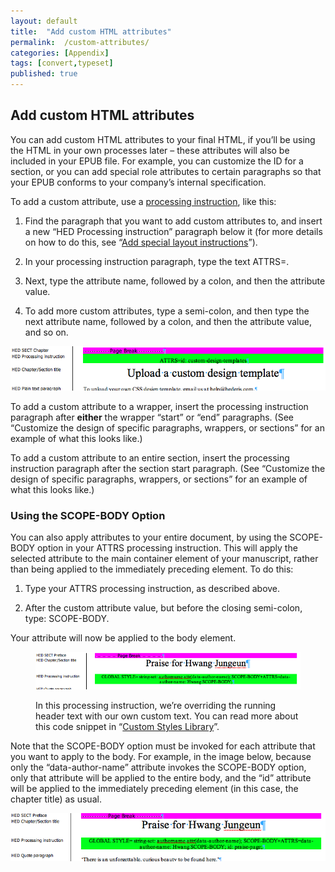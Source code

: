 ```yaml
---
layout: default
title:  "Add custom HTML attributes"
permalink:  /custom-attributes/
categories: [Appendix]
tags: [convert,typeset]
published: true
---
```


<section data-type="appendix" class="hsecappendix" data-hederis-type="hsecappendix" id="custom-attributes" data-pi-attrs="id: custom-attributes; data-tags: convert,typeset;" role="doc-appendix" data-tags="convert,typeset" data-author-name=" " data-book-title=" " title="Add custom HTML attributes"><h1 data-hederis-type="hblkchaptitle" class="hblkchaptitle" id="pza7WRIu9">Add custom HTML attributes</h1><p class="hblkp" data-hederis-type="hblkp" id="pUp4Se9ll">You can add custom HTML attributes to your final HTML, if you&#8217;ll be using the HTML in your own processes later &#8211; these attributes will also be included in your EPUB file. For example, you can customize the ID for a section, or you can add special role attributes to certain paragraphs so that your EPUB conforms to your company&#8217;s internal specification.</p><p class="hblkp" data-hederis-type="hblkp" id="pHDSTokj9">To add a custom attribute, use a <a href="{% post_url 2020-08-18-37-Addspeciallayoutinstructions %}" data-hederis-type="hspana" id="p1QLfRuey"><span class="Hyperlink" data-hederis-type="hspnspan" id="pYRKZoCyV">processing instruction</span></a>, like this:</p><ol class="hwprnumlist" data-hederis-type="hwprnumlist" id="pWL9yrq3x"><li class="hblkoli" data-hederis-type="hblkoli" id="liYEyU6m8x"><p class="hblkoli" data-hederis-type="hblklip" id="p4KWvI1Vc">Find the paragraph that you want to add custom attributes to, and insert a new &#8220;HED Processing instruction&#8221; paragraph below it (for more details on how to do this, see &#8220;<a href="{% post_url 2020-08-18-37-Addspeciallayoutinstructions %}" data-hederis-type="hspana" id="p6n8hCf0s"><span class="Hyperlink" data-hederis-type="hspnspan" id="pEPZnR5Gr">Add special layout instructions</span></a>&#8221;).</p></li><li class="hblkoli" data-hederis-type="hblkoli" id="lilDRuNlgH"><p class="hblkoli" data-hederis-type="hblklip" id="paA4bxpIs">In your processing instruction paragraph, type the text ATTRS=.</p></li><li class="hblkoli" data-hederis-type="hblkoli" id="li1D5GLAob"><p class="hblkoli" data-hederis-type="hblklip" id="poM6r3MId">Next, type the attribute name, followed by a colon, and then the attribute value.</p></li><li class="hblkoli" data-hederis-type="hblkoli" id="liF49PvcJH"><p class="hblkoli" data-hederis-type="hblklip" id="pL9ZLIGv7">To add more custom attributes, type a semi-colon, and then type the next attribute name, followed by a colon, and then the attribute value, and so on.</p></li></ol><img data-hederis-type="hblkimg" class="hblkimg" id="pvu4zurRK" src="/images/customattrs.png" data-img-src="customattrs.png"/><p class="hblkp" data-hederis-type="hblkp" id="pUAUl6YT6">To add a custom attribute to a wrapper, insert the processing instruction paragraph after <strong class="hspanstrong" data-hederis-type="hspanstrong" id="p6LDqRiTB">either</strong> the wrapper &#8220;start&#8221; or &#8220;end&#8221; paragraphs. (See &#8220;Customize the design of specific paragraphs, wrappers, or sections&#8221; for an example of what this looks like.)</p><p class="hblkp" data-hederis-type="hblkp" id="pTSgKfJRH">To add a custom attribute to an entire section, insert the processing instruction paragraph after the section start paragraph. (See &#8220;Customize the design of specific paragraphs, wrappers, or sections&#8221; for an example of what this looks like.)</p><section class="hwprsubsection" data-hederis-type="hwprsubsection" id="pDMDvX2sP" data-type="subsection" title="Using the SCOPE-BODY Option"><h1 data-hederis-type="hblktitle" class="hblktitle" id="pkGtfxxgk">Using the SCOPE-BODY Option</h1><p class="hblkp" data-hederis-type="hblkp" id="pLo4f5Juy">You can also apply attributes to your entire document, by using the SCOPE-BODY option in your ATTRS processing instruction. This will apply the selected attribute to the main container element of your manuscript, rather than being applied to the immediately preceding element. To do this:</p><ol class="hwprnumlist" data-hederis-type="hwprnumlist" id="pvTy8bIp5"><li class="hblkoli" data-hederis-type="hblkoli" id="liYyDVcEuH"><p class="hblkoli" data-hederis-type="hblklip" id="pZaSthzNX">Type your ATTRS processing instruction, as described above.</p></li><li class="hblkoli" data-hederis-type="hblkoli" id="liY5IcS25p"><p class="hblkoli" data-hederis-type="hblklip" id="p2KxQe2Lc">After the custom attribute value, but before the closing semi-colon, type: SCOPE-BODY.</p></li></ol><p class="hblkp" data-hederis-type="hblkp" id="pB9fAvolM">Your attribute will now be applied to the body element. </p><figure class="hwprfig" data-hederis-type="hwprfig" id="pNpnAX2EQ"><img data-hederis-type="hblkimg" class="hblkimg" id="pbozxJ03W" src="/images/globalscopebody.png" data-img-src="globalscopebody.png"/><p class="hblkcaption" data-hederis-type="hblkcaption" id="pXct1F36x">In this processing instruction, we&#8217;re overriding the running header text with our own custom text. You can read more about this code snippet in &#8220;<a href="{% post_url 2020-08-18-70-CustomCodeLibrary %}" data-hederis-type="hspana" id="p15Ut9h71"><span class="Hyperlink" data-hederis-type="hspnspan" id="pV5c0g6TN">Custom Styles Library</span></a>&#8221;.</p></figure><p class="hblkp" data-hederis-type="hblkp" id="pisxlxIFQ">Note that the SCOPE-BODY option must be invoked for each attribute that you want to apply to the body. For example, in the image below, because only the &#8220;data-author-name&#8221; attribute invokes the SCOPE-BODY option, only that attribute will be applied to the entire body, and the &#8220;id&#8221; attribute will be applied to the immediately preceding element (in this case, the chapter title) as usual.</p><img data-hederis-type="hblkimg" class="hblkimg" id="pRoiRCKPc" src="/images/attrscopebody.png" data-img-src="attrscopebody.png"/></section></section>